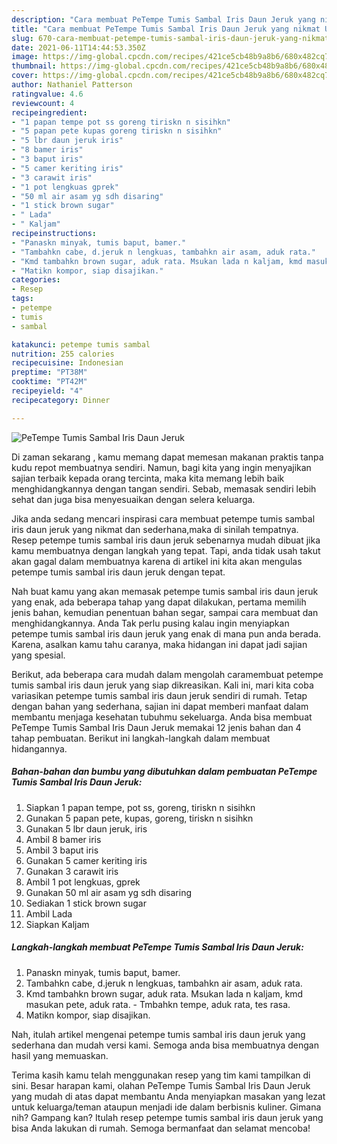 ```yaml
---
description: "Cara membuat PeTempe Tumis Sambal Iris Daun Jeruk yang nikmat Untuk Jualan"
title: "Cara membuat PeTempe Tumis Sambal Iris Daun Jeruk yang nikmat Untuk Jualan"
slug: 670-cara-membuat-petempe-tumis-sambal-iris-daun-jeruk-yang-nikmat-untuk-jualan
date: 2021-06-11T14:44:53.350Z
image: https://img-global.cpcdn.com/recipes/421ce5cb48b9a8b6/680x482cq70/petempe-tumis-sambal-iris-daun-jeruk-foto-resep-utama.jpg
thumbnail: https://img-global.cpcdn.com/recipes/421ce5cb48b9a8b6/680x482cq70/petempe-tumis-sambal-iris-daun-jeruk-foto-resep-utama.jpg
cover: https://img-global.cpcdn.com/recipes/421ce5cb48b9a8b6/680x482cq70/petempe-tumis-sambal-iris-daun-jeruk-foto-resep-utama.jpg
author: Nathaniel Patterson
ratingvalue: 4.6
reviewcount: 4
recipeingredient:
- "1 papan tempe pot ss goreng tiriskn n sisihkn"
- "5 papan pete kupas goreng tiriskn n sisihkn"
- "5 lbr daun jeruk iris"
- "8 bamer iris"
- "3 baput iris"
- "5 camer keriting iris"
- "3 carawit iris"
- "1 pot lengkuas gprek"
- "50 ml air asam yg sdh disaring"
- "1 stick brown sugar"
- " Lada"
- " Kaljam"
recipeinstructions:
- "Panaskn minyak, tumis baput, bamer."
- "Tambahkn cabe, d.jeruk n lengkuas, tambahkn air asam, aduk rata."
- "Kmd tambahkn brown sugar, aduk rata. Msukan lada n kaljam, kmd masukan pete, aduk rata. Tmbahkn tempe, aduk rata, tes rasa."
- "Matikn kompor, siap disajikan."
categories:
- Resep
tags:
- petempe
- tumis
- sambal

katakunci: petempe tumis sambal 
nutrition: 255 calories
recipecuisine: Indonesian
preptime: "PT38M"
cooktime: "PT42M"
recipeyield: "4"
recipecategory: Dinner

---
```



![PeTempe Tumis Sambal Iris Daun Jeruk](https://img-global.cpcdn.com/recipes/421ce5cb48b9a8b6/680x482cq70/petempe-tumis-sambal-iris-daun-jeruk-foto-resep-utama.jpg)

Di zaman  sekarang , kamu memang dapat memesan makanan praktis tanpa kudu repot membuatnya sendiri. Namun, bagi kita yang ingin menyajikan sajian terbaik kepada orang tercinta, maka kita memang lebih baik menghidangkannya dengan tangan sendiri. Sebab, memasak sendiri lebih sehat dan juga bisa menyesuaikan dengan selera keluarga.

Jika anda sedang mencari inspirasi cara membuat petempe tumis sambal iris daun jeruk yang nikmat dan sederhana,maka di sinilah tempatnya. Resep petempe tumis sambal iris daun jeruk  sebenarnya mudah dibuat jika kamu membuatnya dengan langkah yang tepat. Tapi, anda tidak usah takut akan gagal dalam membuatnya 
karena di artikel ini kita akan mengulas petempe tumis sambal iris daun jeruk dengan tepat.  



Nah buat kamu yang akan memasak petempe tumis sambal iris daun jeruk yang enak, ada beberapa tahap yang dapat dilakukan, pertama memilih jenis bahan, kemudian penentuan bahan segar, sampai cara membuat dan menghidangkannya. Anda Tak perlu pusing kalau ingin menyiapkan petempe tumis sambal iris daun jeruk yang enak di mana pun anda berada. Karena, asalkan kamu  tahu caranya, maka hidangan ini dapat jadi sajian yang spesial.

Berikut, ada beberapa cara mudah dalam mengolah caramembuat petempe tumis sambal iris daun jeruk yang siap dikreasikan. Kali ini, mari kita coba variasikan petempe tumis sambal iris daun jeruk sendiri di rumah. Tetap dengan bahan yang sederhana, sajian ini dapat memberi manfaat dalam membantu menjaga kesehatan tubuhmu sekeluarga. Anda bisa membuat PeTempe Tumis Sambal Iris Daun Jeruk memakai 12 jenis bahan dan 4 tahap pembuatan. Berikut ini langkah-langkah dalam membuat hidangannya.

<!--inarticleads1-->

##### Bahan-bahan dan bumbu yang dibutuhkan dalam pembuatan PeTempe Tumis Sambal Iris Daun Jeruk:

1. Siapkan 1 papan tempe, pot ss, goreng, tiriskn n sisihkn
1. Gunakan 5 papan pete, kupas, goreng, tiriskn n sisihkn
1. Gunakan 5 lbr daun jeruk, iris
1. Ambil 8 bamer iris
1. Ambil 3 baput iris
1. Gunakan 5 camer keriting iris
1. Gunakan 3 carawit iris
1. Ambil 1 pot lengkuas, gprek
1. Gunakan 50 ml air asam yg sdh disaring
1. Sediakan 1 stick brown sugar
1. Ambil  Lada
1. Siapkan  Kaljam




<!--inarticleads2-->

##### Langkah-langkah membuat PeTempe Tumis Sambal Iris Daun Jeruk:

1. Panaskn minyak, tumis baput, bamer.
1. Tambahkn cabe, d.jeruk n lengkuas, tambahkn air asam, aduk rata.
1. Kmd tambahkn brown sugar, aduk rata. Msukan lada n kaljam, kmd masukan pete, aduk rata. - Tmbahkn tempe, aduk rata, tes rasa.
1. Matikn kompor, siap disajikan.




Nah, itulah artikel mengenai  petempe tumis sambal iris daun jeruk  yang sederhana dan mudah versi kami. Semoga anda bisa membuatnya dengan hasil yang memuaskan. 

Terima kasih kamu telah menggunakan resep yang tim kami tampilkan di sini. Besar harapan kami, olahan  PeTempe Tumis Sambal Iris Daun Jeruk yang mudah di atas dapat membantu Anda menyiapkan masakan yang lezat untuk keluarga/teman ataupun menjadi ide dalam berbisnis kuliner. Gimana nih? Gampang kan? Itulah resep petempe tumis sambal iris daun jeruk yang bisa Anda lakukan di rumah. Semoga bermanfaat dan selamat mencoba!

